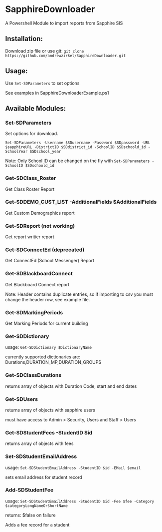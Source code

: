 # SapphireDownloader
A Powershell Module to import reports from Sapphire SIS

## Installation:
Download zip file or use git: `git clone https://github.com/andrewzirkel/SapphireDownloader.git`

## Usage:
Use `Set-SDParameters` to set options

See examples in SapphireDownloaderExample.ps1

## Available Modules:
### Set-SDParameters

Set options for download.

`Set-SDParameters -Username $SDusername -Password $SDpassword -URL $sapphireURL -DistrictID $SDdistrict_id -SchoolID $SDschoold_id -SchoolYear $SDschool_year`

Note: Only School ID can be changed on the fly with `Set-SDParameters -SchoolID $SDschoold_id`

### Get-SDClass_Roster

Get Class Roster Report

### Get-SDDEMO_CUST_LIST -AdditionalFields $AdditionalFields

Get Custom Demographics report

### Get-SDReport (not working)

Get report writier report

### Get-SDConnectEd (deprecated)

Get ConnectEd (School Messenger) Report

### Get-SDBlackboardConnect
Get Blackboard Connect report

Note: Header contains duplicate entries, so if importing to csv you must change the header row, see example file.

### Get-SDMarkingPeriods

Get Marking Periods for current building

###  Get-SDDictionary

usage:  `Get-SDDictionary $DictionaryName`

currently supported dictionaries are: Durations,DURATION_MP,DURATION_GROUPS

### Get-SDClassDurations

returns array of objects with Duration Code, start and end dates

### Get-SDUsers

returns array of objects with sapphire users

must have access to Admin > Security, Users and Staff > Users

### Get-SDStudentFees -StudentID $id

returns array of objects with fees

### Set-SDStudentEmailAddress

usage: `Set-SDStudentEmailAddress -StudentID $id -EMail $email`

sets email address for student record

### Add-SDStudentFee

usage: `Set-SDStudentEmailAddress -StudentID $id -Fee $fee -Category $categoryLongNameOrShortName`

returns: $false on failure

Adds a fee record for a student
